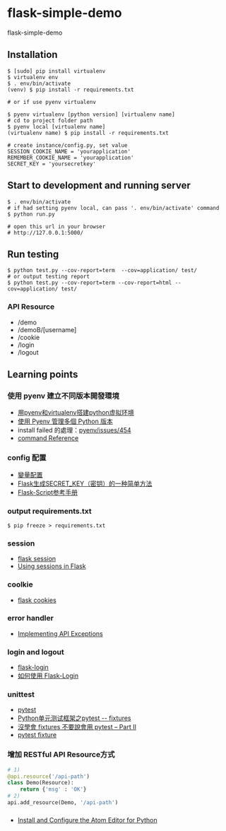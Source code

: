 # flask-simple-demo
flask-simple-demo

## Installation

```
$ [sudo] pip install virtualenv
$ virtualenv env
$ . env/bin/activate
(venv) $ pip install -r requirements.txt

# or if use pyenv virtualenv

$ pyenv virtualenv [python version] [virtualenv name]
# cd to project folder path
$ pyenv local [virtualenv name]
(virtualenv name) $ pip install -r requirements.txt

# create instance/config.py, set value
SESSION_COOKIE_NAME = 'yourapplication'
REMEMBER_COOKIE_NAME = 'yourapplication'
SECRET_KEY = 'yoursecretkey'
```

## Start to development and running server

```
$ . env/bin/activate
# if had setting pyenv local, can pass '. env/bin/activate' command
$ python run.py

# open this url in your browser
# http://127.0.0.1:5000/
```
## Run testing

```
$ python test.py --cov-report=term  --cov=application/ test/
# or output testing report
$ python test.py --cov-report=term --cov-report=html --cov=application/ test/
```

### API Resource

 - /demo
 - /demoB/[username]
 - /cookie
 - /login
 - /logout

## Learning points

### 使用 pyenv 建立不同版本開發環境

 - [用pyenv和virtualenv搭建python虚拟环境](https://zhuanlan.zhihu.com/p/22147581)
 - [使用 Pyenv 管理多個 Python 版本](http://blog.codylab.com/python-pyenv-management/)
 - install failed 的處理：[pyenv/issues/454](https://github.com/yyuu/pyenv/issues/454)
 - [command Reference](https://github.com/yyuu/pyenv/blob/master/COMMANDS.md)

### config 配置

 - [變量配置](https://spacewander.github.io/explore-flask-zh/5-configuration.html)
 - [Flask生成SECRET_KEY（密钥）的一种简单方法](http://flask123.sinaapp.com/article/41/)
 - [Flask-Script参考手册](https://github.com/nummy/flask-script-cn)

### output requirements.txt
 ```
 $ pip freeze > requirements.txt
 ```

### session

 - [flask session](http://www.pythondoc.com/flask/quickstart.html#sessions)
 - [Using sessions in Flask](http://code.runnable.com/Uhf58hcCo9RSAACs/using-sessions-in-flask-for-python)

### coolkie

 - [flask cookies](http://www.pythondoc.com/flask/quickstart.html#cookies)

### error handler

 - [Implementing API Exceptions](http://flask.pocoo.org/docs/0.11/patterns/apierrors/)

### login and logout

 - [flask-login](http://www.pythondoc.com/flask-login/index.html)
 - [如何使用 Flask-Login](http://jaychung.tw/2015/02/23/how-to-apply-flask-login/)

### unittest

 - [pytest](http://doc.pytest.org/en/latest/contents.html)
 - [Python单元测试框架之pytest -- fixtures](http://www.cnblogs.com/fnng/p/4769020.html)
 - [沒學會 fixtures 不要說會用 pytest – Part II](http://www.techurtime.com/pytest_fixtures_part2/)
 - [pytest fixture](http://senarukana.github.io/2015/05/29/pytest-fixture/)

### 增加 RESTful API Resource方式

``` python
# 1)
@api.resource('/api-path')
class Demo(Resource):
    return {'msg' : 'OK'}
# 2)
api.add_resource(Demo, '/api-path')

```
###
- [Install and Configure the Atom Editor for Python](http://www.marinamele.com/install-and-configure-atom-editor-for-python)
